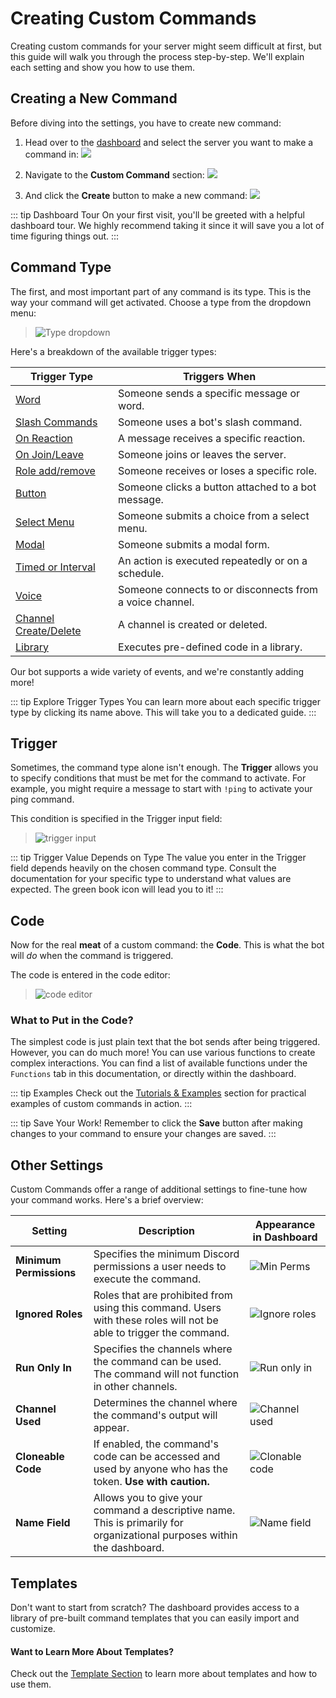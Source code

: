 # Creating Custom Commands

Creating custom commands for your server might seem difficult at first, but this guide will walk you through the process step-by-step. We'll explain each setting and show you how to use them.

## Creating a New Command

Before diving into the settings, you have to create new command:

1. Head over to the [dashboard](https://ccommandbot.com/dashboard) and select the server you want to make a command in:
![](https://i.imgur.com/2AlwSPW.png)

2. Navigate to the **Custom Command** section:
![](https://i.imgur.com/TAZ2qrh.png)

4. And click the **Create** button to make a new command:
![](https://i.imgur.com/VFsbL20.png)

::: tip Dashboard Tour
On your first visit, you'll be greeted with a helpful dashboard tour. We highly recommend taking it since it will save you a lot of time figuring things out.
:::

## Command Type

The first, and most important part of any command is its type. This is the way your command will get activated. Choose a type from the dropdown menu:

> ![Type dropdown](https://cdn.discordapp.com/attachments/957286111250624552/1096882428422918164/image.png)

Here's a breakdown of the available trigger types:

| Trigger Type                             | Triggers When                                          |
| ---------------------------------------- | ------------------------------------------------------ |
| [Word](../Trigger/word.md)              | Someone sends a specific message or word.              |
| [Slash Commands](../Trigger/slash.md)   | Someone uses a bot's slash command.                     |
| [On Reaction](../Trigger/reaction.md)     | A message receives a specific reaction.                |
| [On Join/Leave](../Trigger/joinorleave.md) | Someone joins or leaves the server.                    |
| [Role add/remove](../Trigger/roleaddremove.md) | Someone receives or loses a specific role.          |
| [Button](../Trigger/button.md)            | Someone clicks a button attached to a bot message.      |
| [Select Menu](../Trigger/menu.md)       | Someone submits a choice from a select menu.             |
| [Modal](../Trigger/modal.md)            | Someone submits a modal form.                          |
| [Timed or Interval](../Trigger/time.md)  | An action is executed repeatedly or on a schedule.     |
| [Voice](../Trigger/voicecondecon.md)     | Someone connects to or disconnects from a voice channel.|
| [Channel Create/Delete](../Trigger/channel.md) | A channel is created or deleted.                       |
| [Library](../Trigger/library.md)          | Executes pre-defined code in a library.                |

Our bot supports a wide variety of events, and we're constantly adding more!

::: tip Explore Trigger Types
You can learn more about each specific trigger type by clicking its name above. This will take you to a dedicated guide.
:::

## Trigger

Sometimes, the command type alone isn't enough. The **Trigger** allows you to specify conditions that must be met for the command to activate. For example, you might require a message to start with `!ping` to activate your ping command.

This condition is specified in the Trigger input field:

> ![trigger input](https://cdn.discordapp.com/attachments/957286111250624552/1096884667686326302/image.png)

::: tip Trigger Value Depends on Type
The value you enter in the Trigger field depends heavily on the chosen command type. Consult the documentation for your specific type to understand what values are expected. The green book icon will lead you to it!
:::

## Code

Now for the real **meat** of a custom command: the **Code**.  This is what the bot will *do* when the command is triggered.

The code is entered in the code editor:

> ![code editor](https://cdn.discordapp.com/attachments/957286111250624552/1096900826791944304/image.png)

### What to Put in the Code?

The simplest code is just plain text that the bot sends after being triggered. However, you can do much more!  You can use various functions to create complex interactions.  You can find a list of available functions under the `Functions` tab in this documentation, or directly within the dashboard.

::: tip Examples
Check out the [Tutorials & Examples](../Tutorials/1.ping.md) section for practical examples of custom commands in action.
:::

::: tip Save Your Work!
Remember to click the **Save** button after making changes to your command to ensure your changes are saved.
:::

## Other Settings

Custom Commands offer a range of additional settings to fine-tune how your command works. Here's a brief overview:

| Setting                   | Description                                                                                                                                                                                                                            | Appearance in Dashboard                                                                     |
| ------------------------- | -------------------------------------------------------------------------------------------------------------------------------------------------------------------------------------------------------------------------------------- | -------------------------------------------------------------------------------------------- |
| **Minimum Permissions**   | Specifies the minimum Discord permissions a user needs to execute the command.                                                                                                                                                       | ![Min Perms](https://cdn.discordapp.com/attachments/957286111250624552/1096905113366433792/image.png) |
| **Ignored Roles**         | Roles that are prohibited from using this command.  Users with these roles will not be able to trigger the command.                                                                                                                   | ![Ignore roles](https://cdn.discordapp.com/attachments/957286111250624552/1096905153275244647/image.png) |
| **Run Only In**           | Specifies the channels where the command can be used. The command will not function in other channels.                                                                                                                             | ![Run only in](https://cdn.discordapp.com/attachments/957286111250624552/1096905184166289578/image.png) |
| **Channel Used**          | Determines the channel where the command's output will appear.                                                                                                                                                                     | ![Channel used](https://cdn.discordapp.com/attachments/957286111250624552/1096905230957944933/image.png) |
| **Cloneable Code**        | If enabled, the command's code can be accessed and used by anyone who has the token. **Use with caution.**                                                                                                                           | ![Clonable code](https://cdn.discordapp.com/attachments/957286111250624552/1096907554996633600/image.png) |
| **Name Field**            | Allows you to give your command a descriptive name. This is primarily for organizational purposes within the dashboard.                                                                                                                 | ![Name field](https://cdn.discordapp.com/attachments/957286111250624552/1096908409938387024/image.png) |

## Templates

Don't want to start from scratch? The dashboard provides access to a library of pre-built command templates that you can easily import and customize.

#### Want to Learn More About Templates?

Check out the [Template Section](./4.template.md) to learn more about templates and how to use them.